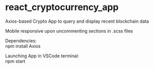 # react_cryptocurrency_app
Axios-based Crypto App to query and display recent blockchain data

Mobile responsive upon uncommenting sections in .scss files

Dependencies:  
npm install Axios

Launching App in VSCode terminal:  
npm start
